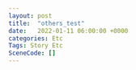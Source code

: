```yaml
---
layout: post
title:  "others_test"
date:   2022-01-11 06:00:00 +0000
categories: Etc
Tags: Story Etc
SceneCode: []
---
```

